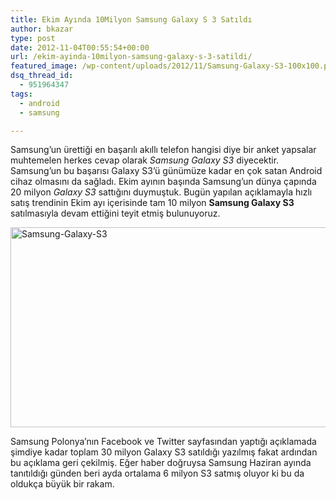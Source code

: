 ```yaml
---
title: Ekim Ayında 10Milyon Samsung Galaxy S 3 Satıldı
author: bkazar
type: post
date: 2012-11-04T00:55:54+00:00
url: /ekim-ayinda-10milyon-samsung-galaxy-s-3-satildi/
featured_image: /wp-content/uploads/2012/11/Samsung-Galaxy-S3-100x100.png
dsq_thread_id:
  - 951964347
tags:
  - android
  - samsung

---
```

Samsung’un ürettiği en başarılı akıllı telefon hangisi diye bir anket yapsalar muhtemelen herkes cevap olarak _Samsung Galaxy S3_ diyecektir. Samsung’un bu başarısı Galaxy S3’ü günümüze kadar en çok satan Android cihaz olmasını da sağladı. Ekim ayının başında Samsung’un dünya çapında 20 milyon _Galaxy S3_ sattığını duymuştuk. Bugün yapılan açıklamayla hızlı satış trendinin Ekim ayı içerisinde tam 10 milyon **Samsung Galaxy S3** satılmasıyla devam ettiğini teyit etmiş bulunuyoruz.

<img class="aligncenter size-full wp-image-8953" title="Samsung-Galaxy-S3" src="https://www.murekkep.org/wp-content/uploads/2012/11/Samsung-Galaxy-S3.png" alt="Samsung-Galaxy-S3" width="580" height="320" srcset="https://www.murekkep.org/wp-content/uploads/2012/11/Samsung-Galaxy-S3.png 580w, https://www.murekkep.org/wp-content/uploads/2012/11/Samsung-Galaxy-S3-400x220.png 400w, https://www.murekkep.org/wp-content/uploads/2012/11/Samsung-Galaxy-S3-50x27.png 50w, https://www.murekkep.org/wp-content/uploads/2012/11/Samsung-Galaxy-S3-226x125.png 226w" sizes="(max-width: 580px) 100vw, 580px" /> 

Samsung Polonya’nın Facebook ve Twitter sayfasından yaptığı açıklamada şimdiye kadar toplam 30 milyon Galaxy S3 satıldığı yazılmış fakat ardından bu açıklama geri çekilmiş. Eğer haber doğruysa Samsung Haziran ayında tanıtıldığı günden beri ayda ortalama 6 milyon S3 satmış oluyor ki bu da oldukça büyük bir rakam.